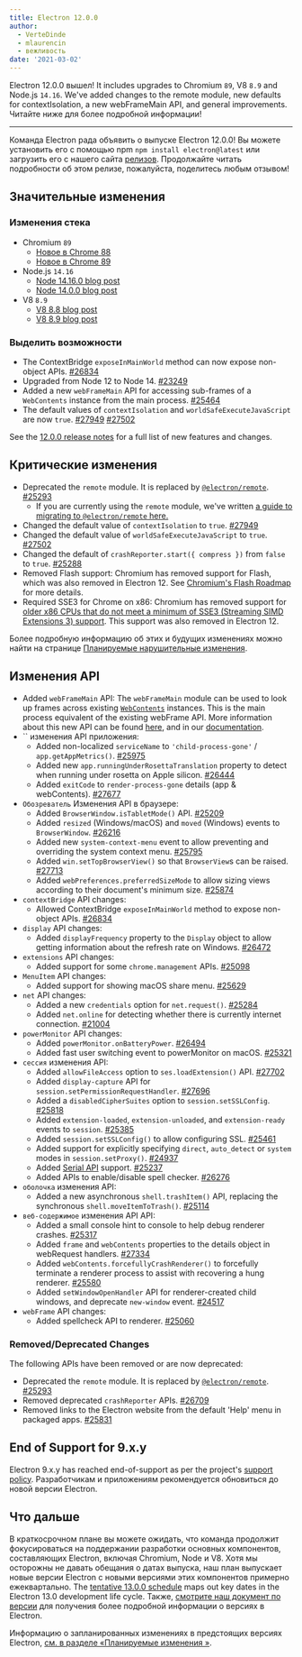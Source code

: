 ```yaml
---
title: Electron 12.0.0
author:
  - VerteDinde
  - mlaurencin
  - вежливость
date: '2021-03-02'
---
```


Electron 12.0.0 вышел! It includes upgrades to Chromium `89`, V8 `8.9` and Node.js `14.16`. We've added changes to the remote module, new defaults for contextIsolation, a new webFrameMain API, and general improvements. Читайте ниже для более подробной информации!

---

Команда Electron рада объявить о выпуске Electron 12.0.0! Вы можете установить его с помощью npm `npm install electron@latest` или загрузить его с нашего сайта [релизов](https://electronjs.org/releases/stable). Продолжайте читать подробности об этом релизе, пожалуйста, поделитесь любым отзывом!

## Значительные изменения

### Изменения стека

* Chromium `89`
    * [Новое в Chrome 88](https://developer.chrome.com/blog/new-in-chrome-88/)
    * [Новое в Chrome 89](https://developer.chrome.com/blog/new-in-chrome-89/)
* Node.js `14.16`
    * [Node 14.16.0 blog post](https://nodejs.org/en/blog/release/v14.16.0/)
    * [Node 14.0.0 blog post](https://nodejs.org/en/blog/release/v14.0.0/)
* V8 `8.9`
    * [V8 8.8 blog post](https://v8.dev/blog/v8-release-88)
    * [V8 8.9 blog post](https://v8.dev/blog/v8-release-89)

### Выделить возможности

* The ContextBridge `exposeInMainWorld` method can now expose non-object APIs. [#26834](https://github.com/electron/electron/pull/26834)
* Upgraded from Node 12 to Node 14. [#23249](https://github.com/electron/electron/pull/25249)
* Added a new `webFrameMain` API for accessing sub-frames of a `WebContents` instance from the main process. [#25464](https://github.com/electron/electron/pull/25464)
* The default values of `contextIsolation` and `worldSafeExecuteJavaScript` are now `true`. [#27949](https://github.com/electron/electron/pull/27949) [#27502](https://github.com/electron/electron/pull/27502)

See the [12.0.0 release notes](https://github.com/electron/electron/releases/tag/v12.0.0) for a full list of new features and changes.

## Критические изменения

* Deprecated the `remote` module. It is replaced by [`@electron/remote`](https://github.com/electron/remote). [#25293](https://github.com/electron/electron/pull/25293)
    * If you are currently using the `remote` module, we've written [a guide to migrating to `@electron/remote` here.](https://github.com/electron/remote#migrating-from-remote)
* Changed the default value of `contextIsolation` to `true`. [#27949](https://github.com/electron/electron/pull/27949)
* Changed the default value of `worldSafeExecuteJavaScript` to `true`. [#27502](https://github.com/electron/electron/pull/27502)
* Changed the default of `crashReporter.start({ compress })` from `false` to `true`. [#25288](https://github.com/electron/electron/pull/25288)
* Removed Flash support: Chromium has removed support for Flash, which was also removed in Electron 12. See [Chromium's Flash Roadmap](https://www.chromium.org/flash-roadmap) for more details.
* Required SSE3 for Chrome on x86: Chromium has removed support for [older x86 CPUs that do not meet a minimum of SSE3 (Streaming SIMD Extensions 3) support](https://docs.google.com/document/d/1QUzL4MGNqX4wiLvukUwBf6FdCL35kCDoEJTm2wMkahw/edit#heading=h.7nki9mck5t64). This support was also removed in Electron 12.

Более подробную информацию об этих и будущих изменениях можно найти на странице [Планируемые нарушительные изменения](https://github.com/electron/electron/blob/master/docs/breaking-changes.md).

## Изменения API

* Added `webFrameMain` API: The `webFrameMain` module can be used to look up frames across existing [`WebContents`](/docs/api/web-contents.md) instances. This is the main process equivalent of the existing webFrame API. More information about this new API can be found [here](https://github.com/electron/electron/pull/25464), and in our [documentation](https://www.electronjs.org/docs/api/web-frame-main).
* `` изменения API приложения:
    * Added non-localized `serviceName` to `'child-process-gone'` / `app.getAppMetrics()`. [#25975](https://github.com/electron/electron/pull/25975)
    * Added new `app.runningUnderRosettaTranslation` property to detect when running under rosetta on Apple silicon. [#26444](https://github.com/electron/electron/pull/26444)
    * Added `exitCode` to `render-process-gone` details (app & webContents). [#27677](https://github.com/electron/electron/pull/27677)
* `Обозреватель` Изменения API в браузере:
    * Added `BrowserWindow.isTabletMode()` API. [#25209](https://github.com/electron/electron/pull/25209)
    * Added `resized` (Windows/macOS) and `moved` (Windows) events to `BrowserWindow`. [#26216](https://github.com/electron/electron/pull/26216)
    * Added new `system-context-menu` event to allow preventing and overriding the system context menu. [#25795](https://github.com/electron/electron/pull/25795)
    * Added `win.setTopBrowserView()` so that `BrowserView`s can be raised. [#27713](https://github.com/electron/electron/pull/27713)
    * Added `webPreferences.preferredSizeMode` to allow sizing views according to their document's minimum size. [#25874](https://github.com/electron/electron/pull/25874)
* `contextBridge` API changes:
    * Allowed ContextBridge `exposeInMainWorld` method to expose non-object APIs. [#26834](https://github.com/electron/electron/pull/26834)
* `display` API changes:
    * Added `displayFrequency` property to the `Display` object to allow getting information about the refresh rate on Windows. [#26472](https://github.com/electron/electron/pull/26472)
* `extensions` API changes:
    * Added support for some `chrome.management` APIs. [#25098](https://github.com/electron/electron/pull/25098)
* `MenuItem` API changes:
    * Added support for showing macOS share menu. [#25629](https://github.com/electron/electron/pull/25629)
* `net` API changes:
    * Added a new `credentials` option for `net.request()`. [#25284](https://github.com/electron/electron/pull/25284)
    * Added `net.online` for detecting whether there is currently internet connection. [#21004](https://github.com/electron/electron/pull/21004)
* `powerMonitor` API changes:
    * Added `powerMonitor.onBatteryPower`. [#26494](https://github.com/electron/electron/pull/26494)
    * Added fast user switching event to powerMonitor on macOS. [#25321](https://github.com/electron/electron/pull/25321)
* `сессия` изменения API:
    * Added `allowFileAccess` option to `ses.loadExtension()` API. [#27702](https://github.com/electron/electron/pull/27702)
    * Added `display-capture` API for `session.setPermissionRequestHandler`. [#27696](https://github.com/electron/electron/pull/27696)
    * Added a `disabledCipherSuites` option to `session.setSSLConfig`. [#25818](https://github.com/electron/electron/pull/25818)
    * Added `extension-loaded`, `extension-unloaded`, and `extension-ready` events to `session`. [#25385](https://github.com/electron/electron/pull/25385)
    * Added `session.setSSLConfig()` to allow configuring SSL. [#25461](https://github.com/electron/electron/pull/25461)
    * Added support for explicitly specifying `direct`, `auto_detect` or `system` modes in `session.setProxy()`. [#24937](https://github.com/electron/electron/pull/24937)
    * Added [Serial API](https://web.dev/serial/) support. [#25237](https://github.com/electron/electron/pull/25237)
    * Added APIs to enable/disable spell checker. [#26276](https://github.com/electron/electron/pull/26276)
* `оболочка` изменения API:
    * Added a new asynchronous `shell.trashItem()` API, replacing the synchronous `shell.moveItemToTrash()`. [#25114](https://github.com/electron/electron/pull/25114)
* `веб-содержимое` изменения API API:
    * Added a small console hint to console to help debug renderer crashes. [#25317](https://github.com/electron/electron/pull/25317)
    * Added `frame` and `webContents` properties to the details object in webRequest handlers. [#27334](https://github.com/electron/electron/pull/27334)
    * Added `webContents.forcefullyCrashRenderer()` to forcefully terminate a renderer process to assist with recovering a hung renderer. [#25580](https://github.com/electron/electron/pull/25580)
    * Added `setWindowOpenHandler` API for renderer-created child windows, and deprecate `new-window` event. [#24517](https://github.com/electron/electron/pull/24517)
* `webFrame` API changes:
    * Added spellcheck API to renderer. [#25060](https://github.com/electron/electron/pull/25060)

### Removed/Deprecated Changes

The following APIs have been removed or are now deprecated:

* Deprecated the `remote` module. It is replaced by [`@electron/remote`](https://github.com/electron/remote). [#25293](https://github.com/electron/electron/pull/25293)
* Removed deprecated `crashReporter` APIs. [#26709](https://github.com/electron/electron/pull/26709)
* Removed links to the Electron website from the default 'Help' menu in packaged apps. [#25831](https://github.com/electron/electron/pull/25831)

## End of Support for 9.x.y

Electron 9.x.y has reached end-of-support as per the project's [support policy](https://electronjs.org/docs/tutorial/support#supported-versions). Разработчикам и приложениям рекомендуется обновиться до новой версии Electron.

## Что дальше

В краткосрочном плане вы можете ожидать, что команда продолжит фокусироваться на поддержании разработки основных компонентов, составляющих Electron, включая Chromium, Node и V8. Хотя мы осторожны не давать обещания о датах выпуска, наш план выпускает новые версии Electron с новыми версиями этих компонентов примерно ежеквартально. The [tentative 13.0.0 schedule](https://electronjs.org/docs/tutorial/electron-timelines) maps out key dates in the Electron 13.0 development life cycle. Также, [смотрите наш документ по версии](https://electronjs.org/docs/tutorial/electron-versioning) для получения более подробной информации о версиях в Electron.

Информацию о запланированных изменениях в предстоящих версиях Electron, [см. в разделе «Планируемые изменения »](https://github.com/electron/electron/blob/master/docs/breaking-changes.md).
